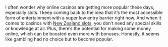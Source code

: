 I often wonder why online casinos are getting more popular these days, especially slots. I keep coming back to the idea that it’s the most accessible form of entertainment with a super low entry barrier right now. And when it comes to casinos with [New Zealand slots](https://newzealandslots.com/	), you don’t need any special skills or knowledge at all. Plus, there’s the potential for making some money online, which can be boosted even more with bonuses. Honestly, it seems like gambling had no choice but to become popular.
